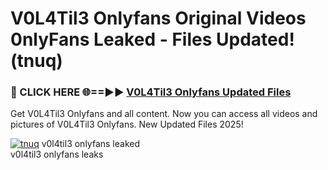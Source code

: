 # V0L4Til3 Onlyfans Original Videos 0nlyFans Leaked - Files Updated! (tnuq)

<h3>🔴 CLICK HERE 🌐==►► <a href="https://tinyurl.com/2jnfzry5" rel="nofollow">V0L4Til3 Onlyfans Updated Files</a></h3>

Get V0L4Til3 Onlyfans and all content. Now you can access all videos and pictures of V0L4Til3 Onlyfans. New Updated Files 2025!

[![tnuq](https://i.imgur.com/GyGTBgg.gif)](https://tinyurl.com/2jnfzry5)
v0l4til3 onlyfans leaked<br>
v0l4til3 onlyfans leaks